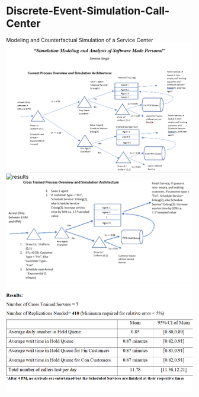 # Discrete-Event-Simulation-Call-Center
Modeling and Counterfactual Simulation of a Service Center
![architecture](https://github.com/simrita/Discrete-Event-Simulation-Call-Center/blob/master/architecture.png)
![results](https://github.com/simrita/Discrete-Event-Simulation-Call-Center/blob/master/results.png)
![architecture_cross_trained](https://github.com/simrita/Discrete-Event-Simulation-Call-Center/blob/master/architecture_cross_trained.png)
![results_cross_trained](https://github.com/simrita/Discrete-Event-Simulation-Call-Center/blob/master/results_cross_trained.png)

